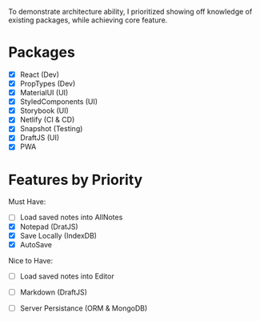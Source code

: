 To demonstrate architecture ability, I prioritized showing off knowledge of existing packages, while achieving core feature. 

# Packages

- [x] React (Dev)
- [x] PropTypes (Dev)
- [x] MaterialUI (UI)
- [x] StyledComponents (UI)
- [x] Storybook (UI)
- [x] Netlify (CI & CD)
- [x] Snapshot (Testing)
- [x] DraftJS (UI)
- [x] PWA

# Features by Priority

Must Have:

- [ ] Load saved notes into AllNotes
- [x] Notepad (DratJS)
- [x] Save Locally (IndexDB)
- [x] AutoSave

Nice to Have:

- [ ] Load saved notes into Editor
- [ ] Markdown (DraftJS)
- [ ] Server Persistance (ORM & MongoDB)

